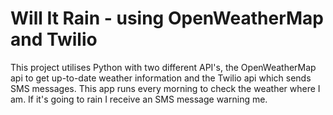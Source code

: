 # Will It Rain - using OpenWeatherMap and Twilio
This project utilises Python with two different API's, the OpenWeatherMap api to get up-to-date weather information and the Twilio api which sends SMS messages.
This app runs every morning to check the weather where I am. If it's going to rain I receive an SMS message warning me.
